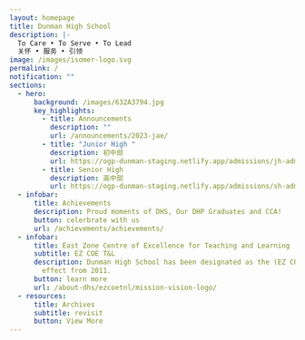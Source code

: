 ```yaml
---
layout: homepage
title: Dunman High School
description: |-
  To Care • To Serve • To Lead 
  关怀 • 服务 • 引领
image: /images/isomer-logo.svg
permalink: /
notification: ""
sections:
  - hero:
      background: /images/632A3794.jpg
      key_highlights:
        - title: Announcements
          description: ""
          url: /announcements/2023-jae/
        - title: "Junior High "
          description: 初中部
          url: https://ogp-dunman-staging.netlify.app/admissions/jh-admissions/
        - title: Senior High
          description: 高中部
          url: https://ogp-dunman-staging.netlify.app/admissions/sh-admissions/
  - infobar:
      title: Achievements
      description: Proud moments of DHS, Our DHP Graduates and CCA!
      button: celerbrate with us
      url: /achievements/achievements/
  - infobar:
      title: East Zone Centre of Excellence for Teaching and Learning
      subtitle: EZ COE T&L
      description: Dunman High School has been designated as the (EZ COE T&L) with
        effect from 2011.
      button: learn more
      url: /about-dhs/ezcoetnl/mission-vision-logo/
  - resources:
      title: Archives
      subtitle: revisit
      button: View More
---
```

